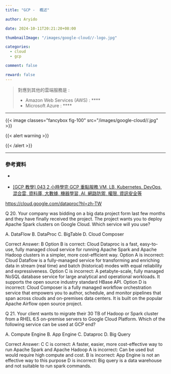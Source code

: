 ```yaml
---
title: "GCP -  概述"

author: Aryido

date: 2024-10-11T20:21:20+08:00

thumbnailImage: "/images/google-cloud//-logo.jpg"

categories:
  - cloud
  - gcp

comment: false

reward: false
---
```


<!--BODY-->

> 對應到其他的雲端服務是 :
>
> - Amazon Web Services (AWS) : \*\*\*\*
> - Microsoft Azure : \*\*\*\*

<!--more-->

---

{{< image classes="fancybox fig-100" src="/images/google-cloud//.jpg" >}}

{{< alert warning >}}

{{< /alert >}}

---

### 參考資料

- []()

- [[GCP 教學] 043 2 小時學完 GCP 重點服務 VM, LB, Kubernetes, DevOps, 混合雲, 資料庫, 大數據, 機器學習, AI, 網路防禦, 權限, 資訊安全等](https://www.youtube.com/watch?v=hQE14DX4LHQ&t=134s)


https://cloud.google.com/dataproc?hl=zh-TW



Q 20. Your company was bidding on a big data project form last few months and they have finally received the project. The project wants you to deploy Apache Spark clusters on Google Cloud. Which service will you use?

A. DataFlow
B. DataProc
C. BigTable
D. Cloud Composer

Correct Answer: B
Option B is correct: Cloud Dataproc is a fast, easy-to-use, fully managed cloud service for running Apache Spark and Apache Hadoop clusters in a simpler, more cost-efficient way.
Option A is incorrect: Cloud Dataflow is a fully-managed service for transforming and enriching data in stream (real time) and batch (historical) modes with equal reliability and expressiveness.
Option C is incorrect: A petabyte-scale, fully managed NoSQL database service for large analytical and operational workloads. It supports the open source industry standard HBase API.
Option D is incorrect: Cloud Composer is a fully managed workflow orchestration service that empowers you to author, schedule, and monitor pipelines that span across clouds and on-premises data centers. It is built on the popular Apache Airflow open source project.

Q 21. Your client wants to migrate their 30 TB of Hadoop or Spark cluster from a RHEL 6.5 on-premise servers to Google Cloud Platform. Which of the following service can be used at GCP end?

A. Compute Engine
B. App Engine
C. Dataproc
D. Big Query

Correct Answer: C
C is correct: A faster, easier, more cost-effective way to run Apache Spark and Apache Hadoop
A is incorrect: Can be used but would require high compute and cost.
B is incorrect: App Engine is not an effective way to this purpose
D is incorrect: Big query is a data warehouse and not suitable to run spark commands.